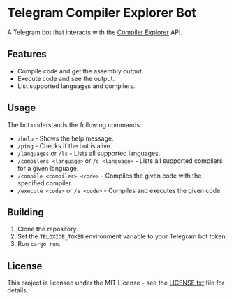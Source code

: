 # Telegram Compiler Explorer Bot

A Telegram bot that interacts with the [Compiler Explorer](https://godbolt.org/) API.

## Features

*   Compile code and get the assembly output.
*   Execute code and see the output.
*   List supported languages and compilers.

## Usage

The bot understands the following commands:

*   `/help` - Shows the help message.
*   `/ping` - Checks if the bot is alive.
*   `/languages` or `/ls` - Lists all supported languages.
*   `/compilers <language>` or `/c <language>` - Lists all supported compilers for a given language.
*   `/compile <compiler> <code>` - Compiles the given code with the specified compiler.
*   `/execute <code>` or `/e <code>` - Compiles and executes the given code.

## Building

1.  Clone the repository.
2.  Set the `TELOXIDE_TOKEN` environment variable to your Telegram bot token.
3.  Run `cargo run`.

## License

This project is licensed under the MIT License - see the [LICENSE.txt](LICENSE.txt) file for details.
